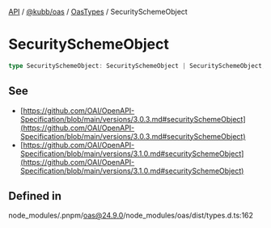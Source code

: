 [API](../../../../../packages.md) / [@kubb/oas](../../../index.md) / [OasTypes](../index.md) / SecuritySchemeObject

# SecuritySchemeObject

```ts
type SecuritySchemeObject: SecuritySchemeObject | SecuritySchemeObject;
```

## See

 - [https://github.com/OAI/OpenAPI-Specification/blob/main/versions/3.0.3.md#securitySchemeObject](https://github.com/OAI/OpenAPI-Specification/blob/main/versions/3.0.3.md#securitySchemeObject)
 - [https://github.com/OAI/OpenAPI-Specification/blob/main/versions/3.1.0.md#securitySchemeObject](https://github.com/OAI/OpenAPI-Specification/blob/main/versions/3.1.0.md#securitySchemeObject)

## Defined in

node\_modules/.pnpm/oas@24.9.0/node\_modules/oas/dist/types.d.ts:162
